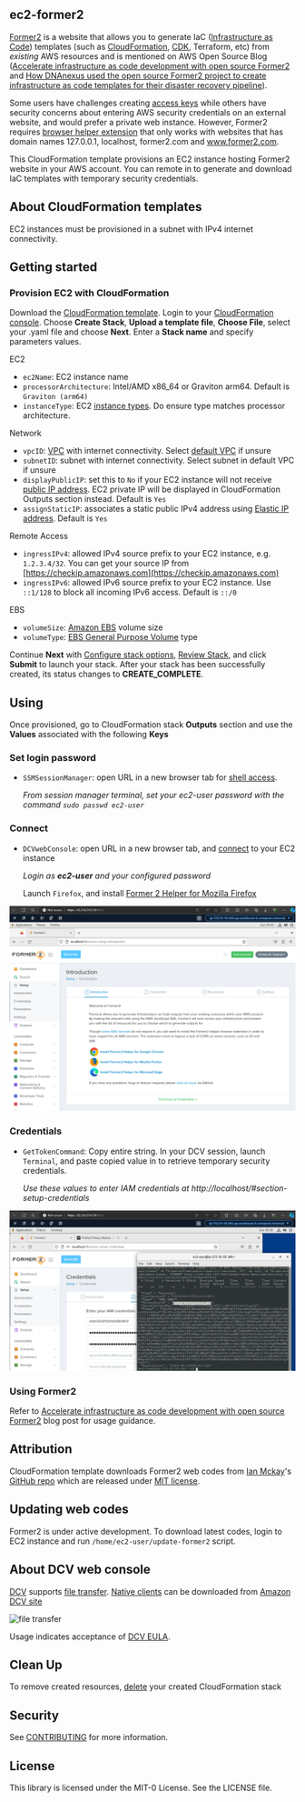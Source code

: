 ## ec2-former2

[Former2](https://former2.com/) is a website that allows you to generate IaC ([Infrastructure as Code](https://docs.aws.amazon.com/whitepapers/latest/introduction-devops-aws/infrastructure-as-code.html)) templates (such as [CloudFormation](https://docs.aws.amazon.com/whitepapers/latest/introduction-devops-aws/aws-cloudformation.html), [CDK](https://docs.aws.amazon.com/whitepapers/latest/introduction-devops-aws/aws-cdk.html), Terraform, etc) from _existing_ AWS resources and is mentioned on AWS Open Source Blog ([Accelerate infrastructure as code development with open source Former2](https://aws.amazon.com/blogs/opensource/accelerate-infrastructure-as-code-development-with-open-source-former2/) and [How DNAnexus used the open source Former2 project to create infrastructure as code templates for their disaster recovery pipeline](https://aws.amazon.com/blogs/opensource/how-dnanexus-used-the-open-source-former2-project-to-create-infrastructure-as-code-templates-for-their-disaster-recovery-pipeline/)).

Some users have challenges creating [access keys](https://docs.aws.amazon.com/IAM/latest/UserGuide/id_credentials_access-keys.html) while others have security concerns about entering AWS security credentials on an external website, and would prefer a private web instance.  However, Former2 requires [browser helper extension](https://github.com/iann0036/former2-helper) that only works with websites that has domain names 127.0.0.1, localhost, former2.com and www.former2.com.

This CloudFormation template provisions an EC2 instance hosting Former2 website in your AWS account. You can remote in to generate and download IaC templates with temporary security credentials.

## About CloudFormation templates
EC2 instances must be provisioned in a subnet with IPv4 internet connectivity.


## Getting started

###  Provision EC2 with CloudFormation
Download the [CloudFormation template](AmazonLinux2-former2.yaml). Login to your [CloudFormation console](https://console.aws.amazon.com/cloudformation/home#/stacks/create/template). Choose **Create Stack**, **Upload a template file**, **Choose File**, select your .yaml file and choose **Next**. Enter a **Stack name** and specify parameters values.


EC2
- `ec2Name`: EC2 instance name 
- `processorArchitecture`: Intel/AMD x86_64 or Graviton arm64. Default is `Graviton (arm64)`
- `instanceType`: EC2 [instance types](https://aws.amazon.com/ec2/instance-types/). Do ensure type matches processor architecture. 

Network
- `vpcID`: [VPC](https://docs.aws.amazon.com/vpc/latest/userguide/what-is-amazon-vpc.html) with internet connectivity. Select [default VPC](https://docs.aws.amazon.com/vpc/latest/userguide/default-vpc.html) if unsure
- `subnetID`: subnet with internet connectivity. Select subnet in default VPC if unsure
- `displayPublicIP`: set this to `No` if your EC2 instance will not receive [public IP address](https://docs.aws.amazon.com/AWSEC2/latest/UserGuide/using-instance-addressing.html#concepts-public-addresses). EC2 private IP will be displayed in CloudFormation Outputs section instead. Default is `Yes`
- `assignStaticIP`: associates a static public IPv4 address using [Elastic IP address](https://docs.aws.amazon.com/AWSEC2/latest/UserGuide/elastic-ip-addresses-eip.html). Default is `Yes`

Remote Access
- `ingressIPv4`: allowed IPv4 source prefix to your EC2 instance, e.g. `1.2.3.4/32`. You can get your source IP from [https://checkip.amazonaws.com](https://checkip.amazonaws.com)
- `ingressIPv6`: allowed IPv6 source prefix to your EC2 instance. Use `::1/128` to block all incoming IPv6 access. Default is `::/0`

EBS
- `volumeSize`: [Amazon EBS](https://docs.aws.amazon.com/AWSEC2/latest/UserGuide/AmazonEBS.html) volume size
- `volumeType`: [EBS General Purpose Volume](https://aws.amazon.com/ebs/general-purpose/) type


Continue **Next** with [Configure stack options](https://docs.aws.amazon.com/AWSCloudFormation/latest/UserGuide/cfn-console-add-tags.html), [Review Stack](https://docs.aws.amazon.com/AWSCloudFormation/latest/UserGuide/cfn-using-console-create-stack-review.html), and click **Submit** to launch your stack. After your stack has been successfully created, its status changes to **CREATE_COMPLETE**.

## Using

Once provisioned, go to CloudFormation stack **Outputs** section and use the **Values** associated with the following **Keys**

### Set login password
- `SSMSessionManager`: open URL in a new browser tab for [shell access](https://aws.amazon.com/blogs/aws/new-session-manager/). 

   *From session manager terminal, set your ec2-user password with the command `sudo passwd ec2-user`*

### Connect
- `DCVwebConsole`: open URL in a new browser tab, and [connect](https://docs.aws.amazon.com/dcv/latest/userguide/using-connecting-browser-connect.html) to your EC2 instance
  
  *Login as **ec2-user** and your configured password*

   Launch `Firefox`, and install [Former 2 Helper for Mozilla Firefox](https://addons.mozilla.org/en-US/firefox/addon/former2-helper/)

![ec2.png](./images/ec2.png)


### Credentials
- `GetTokenCommand`: Copy entire string. In your DCV session, launch `Terminal`, and paste copied value in to retrieve temporary security credentials.

   *Use these values to enter IAM credentials at http://localhost/#section-setup-credentials*

![ec2.png](./images/credentials.png)

### Using Former2
Refer to [Accelerate infrastructure as code development with open source Former2](https://aws.amazon.com/blogs/opensource/accelerate-infrastructure-as-code-development-with-open-source-former2/) blog post for usage guidance.

## Attribution
CloudFormation template downloads Former2 web codes from [Ian Mckay](https://github.com/iann0036)'s [GitHub repo](https://github.com/iann0036/former2) which are released under [MIT license](https://github.com/iann0036/former2/blob/master/LICENSE).

## Updating web codes
Former2 is under active development. To download latest codes, login to EC2 instance and run `/home/ec2-user/update-former2` script. 

## About DCV web console
[DCV](https://aws.amazon.com/hpc/dcv/) supports [file transfer](https://docs.aws.amazon.com/dcv/latest/userguide/using-transfer-web.html). 
[Native clients](https://docs.aws.amazon.com/dcv/latest/userguide/client-features.html) can be downloaded from [Amazon DCV site](https://download.nice-dcv.com/)

![file transfer](https://docs.aws.amazon.com/images/dcv/latest/userguide/images/web-storage.png)

Usage indicates acceptance of [DCV EULA](https://www.amazondcv.com/eula.html).


## Clean Up
To remove created resources, [delete](https://docs.aws.amazon.com/AWSCloudFormation/latest/UserGuide/cfn-console-delete-stack.html) your created CloudFormation stack


## Security

See [CONTRIBUTING](CONTRIBUTING.md#security-issue-notifications) for more information.

## License

This library is licensed under the MIT-0 License. See the LICENSE file.
